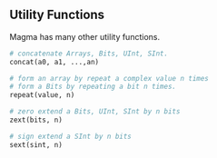## Utility Functions

Magma has many other utility functions.

```python
# concatenate Arrays, Bits, UInt, SInt.
concat(a0, a1, ...,an)

# form an array by repeat a complex value n times
# form a Bits by repeating a bit n times.
repeat(value, n)

# zero extend a Bits, UInt, SInt by n bits
zext(bits, n)

# sign extend a SInt by n bits
sext(sint, n)
```
